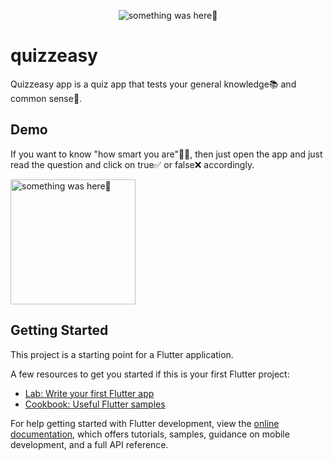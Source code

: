 <p align="center">
    <img src="https://user-images.githubusercontent.com/115228605/196026795-870820f1-2032-4846-b63f-b608e33ca95d.png" alt="something was here🤔">
</p>

# quizzeasy

Quizzeasy app is a quiz app that tests your general knowledge📚 and common sense🧠.


## Demo

If you want to know "how smart you are"👨‍🎓, then just open the app and just read the question and click on true✅ or false❌ accordingly.

<p> 
    <img width="200" src="https://user-images.githubusercontent.com/115228605/196026904-59b83b04-581f-48a6-9005-400f2f01a764.png" alt="something was here🤔">
</p>



## Getting Started

This project is a starting point for a Flutter application.

A few resources to get you started if this is your first Flutter project:

- [Lab: Write your first Flutter app](https://docs.flutter.dev/get-started/codelab)
- [Cookbook: Useful Flutter samples](https://docs.flutter.dev/cookbook)

For help getting started with Flutter development, view the
[online documentation](https://docs.flutter.dev/), which offers tutorials,
samples, guidance on mobile development, and a full API reference.

